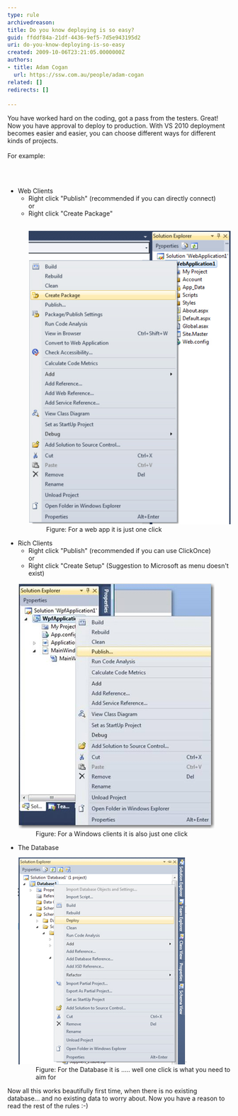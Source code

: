 ```yaml
---
type: rule
archivedreason: 
title: Do you know deploying is so easy?
guid: ffddf84a-21df-4436-9ef5-7d5e943195d2
uri: do-you-know-deploying-is-so-easy
created: 2009-10-06T23:21:05.0000000Z
authors:
- title: Adam Cogan
  url: https://ssw.com.au/people/adam-cogan
related: []
redirects: []

---
```



You have worked hard on the coding, got a pass from the testers. Great! Now you have approval to deploy to production. With VS 2010 deployment becomes easier and easier, you can choose different ways for different kinds of projects.<br>
<br>
For example: 

<br><excerpt class='endintro'></excerpt><br>

  <ul>
    <li>Web Clients
    <ul>
        <li>Right click "Publish" (recommended if you can directly connect) <br>
        or </li>
        <li>Right click "Create Package"<br>
         
        <dl class="image">
            <dt><img alt="" src="PublishWeb.jpg" /> </dt>
            <dd>Figure: For a web app it is just one click </dd>
        </dl>
        </li>
    </ul>
    </li>
    <li>Rich Clients
    <ul>
        <li>Right click "Publish" (recommended if you can use ClickOnce) <br>
        or </li>
        <li>Right click "Create Setup" (Suggestion to Microsoft as menu doesn't exist)  </li>
    </ul>
    <dl class="image">
        <dt><img alt="" src="PublishRichClient.jpg" /> </dt>
        <dd>Figure: For a Windows clients it is also just one click </dd>
    </dl>
    </li>
    <li>The Database
    <dl class="image">
        <dt><img alt="" src="PublishDatabase.jpg" /> </dt>
        <dd>Figure: For the Database it is ..... well one click is what you need to aim for </dd>
        <dd></dd>
    </dl>
    </li>
</ul>
Now all this works beautifully first time, when there is no existing database... and no existing data to worry about. Now you have a reason to read the rest of the rules :-) 



